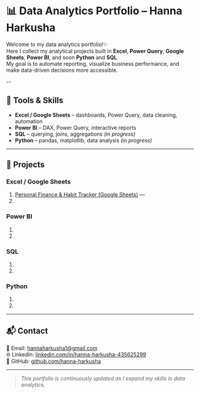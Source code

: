 # 📊 Data Analytics Portfolio – Hanna Harkusha

Welcome to my data analytics portfolio!✨  
Here I collect my analytical projects built in **Excel**, **Power Query**, **Google Sheets**, **Power BI**, and soon **Python** and **SQL**.  
My goal is to automate reporting, visualize business performance, and make data-driven decisions more accessible.

--

## 🔧 Tools & Skills
- **Excel / Google Sheets** – dashboards, Power Query, data cleaning, automation  
- **Power BI** – DAX, Power Query, interactive reports 
- **SQL** – querying, joins, aggregations *(in progress)*  
- **Python** – pandas, matplotlib, data analysis *(in progress)*

---

## 📁 Projects

### Excel / Google Sheets
1. [Personal Finance & Habit Tracker (Google Sheets)](https://github.com/hanna-harkusha/data-analytics-portfolio/blob/main/Excel_Projects/Personal%20Finance%20Tracker.md) — 
2. 

### Power BI
1. 
2. 

### SQL
1. 
2. 

### Python
1. 
2. 

---

## 📬 Contact
📧 Email: [hannaharkusha1@gmail.com](mailto:hannaharkusha1@gmail.com)  
🌐 LinkedIn: [linkedin.com/in/hanna-harkusha-435625299](https://www.linkedin.com/in/hanna-harkusha-435625299)  
💼 GitHub: [github.com/hanna-harkusha](https://github.com/hanna-harkusha)

---

> *This portfolio is continuously updated as I expand my skills in data analytics.*
